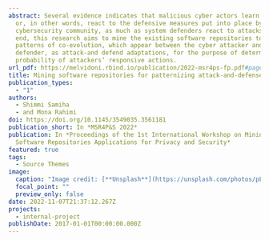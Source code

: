 ```yaml
---
abstract: Several evidence indicates that malicious cyber actors learn, adapt,
  or, in other words, react to the defensive measures put into place by the
  cybersecurity community, as much as system defenders react to attacks. To this
  end, this research aims to mine the existing software repositories to document
  patterns of co-evolution, which appear between the cyber attacker and
  defender, as attack-and defend adaptations, for the purpose of determining the
  probability of attackers’ responsive actions.
url_pdf: https://melvidoni.rbind.io/publication/2022-msr4ps-fp.pdf#page=7
title: Mining software repositories for patternizing attack-and-defense co-evolution
publication_types:
  - "1"
authors:
  - Shimmi Samiha
  - and Mona Rahimi
doi: https://doi.org/10.1145/3549035.3561181
publication_short: In *MSR4P&S 2022*
publication: In *Proceedings of the 1st International Workshop on Mining
  Software Repositories Applications for Privacy and Security*
featured: true
tags:
  - Source Themes
image:
  caption: "Image credit: [**Unsplash**](https://unsplash.com/photos/pLCdAaMFLTE)"
  focal_point: ""
  preview_only: false
date: 2022-11-07T21:37:12.267Z
projects:
  - internal-project
publishDate: 2017-01-01T00:00:00.000Z
---
```


